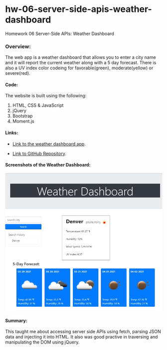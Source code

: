 # hw-06-server-side-apis-weather-dashboard
Homework 06 Server-Side APIs: Weather Dashboard

### Overview:
The web app is a weather dashboard that allows you to enter a city name and it will report the current weather along with a 5 day forecast.  There is also a UV index color codeing for favorable(green), moderate(yellow) or severe(red). 


#### Code: 
The website is built using the following:
1. HTML, CSS & JavaScript
2. jQuery
3. Bootstrap 
4. Moment.js



#### Links:

- [Link to the weather dashboard app](https://markraud.github.io/hw-06-server-side-apis-weather-dashboard/).   

- [Link to GitHub Repository](https://github.com/markraud/hw-06-server-side-apis-weather-dashboard).



#### Screenshots of the Weather Dashboard:

![Weather Dashboard Screenshot](images/Screenshot-weather-dashboard.jpg "Weather Dashboard Screenshot")



#### Summary:
This taught me about accessing server side APIs using fetch, parsing JSON data and injecting it into HTML.  It also was good practive in traversing and manipulating the DOM using jQuery.  
